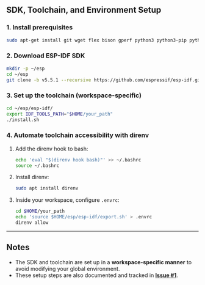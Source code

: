 ## SDK, Toolchain, and Environment Setup

### 1. Install prerequisites
```bash
sudo apt-get install git wget flex bison gperf python3 python3-pip python3-venv cmake ninja-build ccache libffi-dev libssl-dev dfu-util libusb-1.0-0
````

### 2. Download ESP-IDF SDK

```bash
mkdir -p ~/esp
cd ~/esp
git clone -b v5.5.1 --recursive https://github.com/espressif/esp-idf.git
```

### 3. Set up the toolchain (workspace-specific)

```bash
cd ~/esp/esp-idf/
export IDF_TOOLS_PATH="$HOME/your_path"
./install.sh
```

### 4. Automate toolchain accessibility with direnv

1. Add the direnv hook to bash:

   ```bash
   echo 'eval "$(direnv hook bash)"' >> ~/.bashrc
   source ~/.bashrc
   ```

2. Install direnv:

   ```bash
   sudo apt install direnv
   ```

3. Inside your workspace, configure `.envrc`:

   ```bash
   cd $HOME/your_path
   echo 'source $HOME/esp/esp-idf/export.sh' > .envrc
   direnv allow
   ```

---

## Notes

* The SDK and toolchain are set up in a **workspace-specific manner** to avoid modifying your global environment.
* These setup steps are also documented and tracked in **[Issue #1](../../issues/1)**.